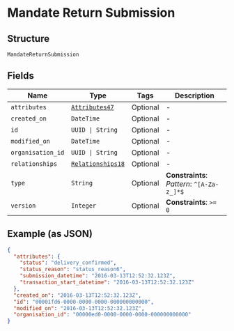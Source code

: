 
# Mandate Return Submission

## Structure

`MandateReturnSubmission`

## Fields

| Name | Type | Tags | Description |
|  --- | --- | --- | --- |
| `attributes` | [`Attributes47`](../../doc/models/attributes-47.md) | Optional | - |
| `created_on` | `DateTime` | Optional | - |
| `id` | `UUID \| String` | Optional | - |
| `modified_on` | `DateTime` | Optional | - |
| `organisation_id` | `UUID \| String` | Optional | - |
| `relationships` | [`Relationships18`](../../doc/models/relationships-18.md) | Optional | - |
| `type` | `String` | Optional | **Constraints**: *Pattern*: `^[A-Za-z_]*$` |
| `version` | `Integer` | Optional | **Constraints**: `>= 0` |

## Example (as JSON)

```json
{
  "attributes": {
    "status": "delivery_confirmed",
    "status_reason": "status_reason6",
    "submission_datetime": "2016-03-13T12:52:32.123Z",
    "transaction_start_datetime": "2016-03-13T12:52:32.123Z"
  },
  "created_on": "2016-03-13T12:52:32.123Z",
  "id": "00001fd6-0000-0000-0000-000000000000",
  "modified_on": "2016-03-13T12:52:32.123Z",
  "organisation_id": "00000ed0-0000-0000-0000-000000000000"
}
```

